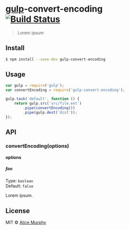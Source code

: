 # [gulp](http://gulpjs.com)-convert-encoding [![Build Status](https://travis-ci.org/alicemurphy/gulp-convert-encoding.svg?branch=master)](https://travis-ci.org/alicemurphy/gulp-convert-encoding)

> Lorem ipsum


## Install

```sh
$ npm install --save-dev gulp-convert-encoding
```


## Usage

```js
var gulp = require('gulp');
var convertEncoding = require('gulp-convert-encoding');

gulp.task('default', function () {
	return gulp.src('src/file.ext')
		.pipe(convertEncoding())
		.pipe(gulp.dest('dist'));
});
```


## API

### convertEncoding(options)

#### options

##### foo

Type: `boolean`  
Default: `false`

Lorem ipsum.


## License

MIT © [Alice Murphy](https://github.com/alicemurphy)
